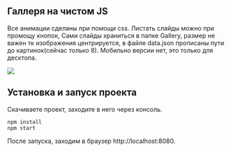 ## Галлеря на чистом JS
Все анимации сделаны при помощи css. Листать слайды можно при промощу кнопок, Сами слайды храниться в папке Gallery,
размер не важен тк изображения центрируется, в файле data.json прописаны пути до картинок(сейчас только 8). Мобильно версии нет, это только для десктопа.

![](https://github.com/Loli-Ravioli/GIF/blob/master/ToGif%20(1).gif)
## Установка и запуск проекта


Скачиваете проект, заходите в него через консоль.



```
npm install
npm start
```

После запуска, заходим в браузер http://localhost:8080.


